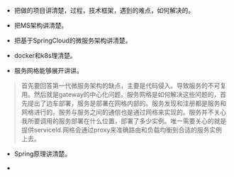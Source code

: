 

- 把做的项目讲清楚，过程，技术框架，遇到的难点，如何解决的。

- 把MS架构讲清楚。

- 把基于SpringCloud的微服务架构讲清楚。

- docker和k8s理清楚。

- 服务网格能够展开讲讲。
> 首先要回答第一代微服务架构的缺点，主要是代码侵入。导致服务的不可复用。然后就是gateway的中心化问题。服务网格是如何解决这些问题的，首先提出了边车部署，服务是部署在网格内部的。服务发现和注册都是服务和网格进行的。服务与服务之间的通信也是通过网格来实现的。服务并不关心我所要调用的服务部署在什么位置，部署了多少实例。唯一需要关心的就是提供serviceId.网格会通过proxy来准确路由和负载均衡到合适的服务实例上去。

- Spring原理讲清楚。

- 
